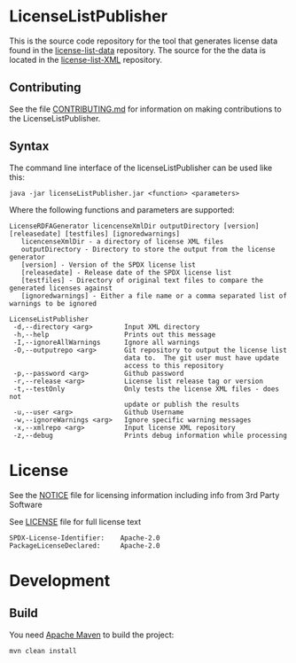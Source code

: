 # LicenseListPublisher

This is the source code repository for the tool that generates license data found in the [license-list-data](https://github.com/spdx/license-list-data) repository.  The source for the the data is located in the [license-list-XML](https://github.com/spdx/license-list-XML) repository.

## Contributing
See the file [CONTRIBUTING.md](CONTRIBUTING.md) for information on making contributions to the LicenseListPublisher.

## Syntax
The command line interface of the licenseListPublisher can be used like this:

    java -jar licenseListPublisher.jar <function> <parameters> 

Where the following functions and parameters are supported:

```
LicenseRDFAGenerator licencenseXmlDir outputDirectory [version] [releasedate] [testfiles] [ignoredwarnings]
   licencenseXmlDir - a directory of license XML files
   outputDirectory - Directory to store the output from the license generator
   [version] - Version of the SPDX license list
   [releasedate] - Release date of the SPDX license list
   [testfiles] - Directory of original text files to compare the generated licenses against
   [ignoredwarnings] - Either a file name or a comma separated list of warnings to be ignored
```

```
LicenseListPublisher
 -d,--directory <arg>        Input XML directory
 -h,--help                   Prints out this message
 -I,--ignoreAllWarnings      Ignore all warnings
 -O,--outputrepo <arg>       Git repository to output the license list
                             data to.  The git user must have update
                             access to this repository
 -p,--password <arg>         Github password
 -r,--release <arg>          License list release tag or version
 -t,--testOnly               Only tests the license XML files - does not
                             update or publish the results
 -u,--user <arg>             Github Username
 -w,--ignoreWarnings <arg>   Ignore specific warning messages
 -x,--xmlrepo <arg>          Input license XML repository
 -z,--debug                  Prints debug information while processing
```

# License
See the [NOTICE](NOTICE) file for licensing information
including info from 3rd Party Software

See [LICENSE](LICENSE) file for full license text

    SPDX-License-Identifier:	Apache-2.0
    PackageLicenseDeclared:		Apache-2.0

# Development

## Build
You need [Apache Maven](http://maven.apache.org/) to build the project:

    mvn clean install
